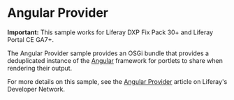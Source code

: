 # Angular Provider

**Important:** This sample works for Liferay DXP Fix Pack 30+ and Liferay Portal
CE GA7+.

The Angular Provider sample provides an OSGi bundle that provides a deduplicated
instance of the [Angular](https://angular.io/) framework for portlets to share
when rendering their output.

For more details on this sample, see the
[Angular Provider](https://dev.liferay.com/develop/reference/-/knowledge_base/7-0/angular-provider)
article on Liferay's Developer Network.

